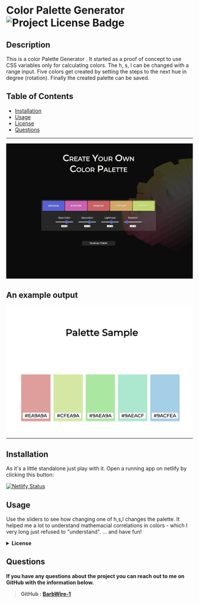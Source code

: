 
  # Color Palette Generator  ![Project License Badge](https://img.shields.io/badge/license-MIT-brightgreen)

  ## Description

  This is a color Palette Generator . It started as a proof of concept to use CSS variables only for calculating colors. The h, s, l can be changed with a range input. Five colors get created by setting the steps to the next hue in degree (rotation). Finally the created palette can be saved.

  ## Table of Contents

  * [Installation](#Installation)
  * [Usage](#Usage)
  * [License](#license)
  * [Questions](#Questions)

  ***
![color-palette generator](screenshot_color_palette.png)

## An example output
![color-palette image](my-color-palette.png)

***
  ## Installation

  As it's a little standalone just play with it. Open a running app on netlify by clicking this button:
  
  [![Netlify Status](https://api.netlify.com/api/v1/badges/fdefa180-9791-4d4f-8fc1-1bb9b065e75a/deploy-status)](https://css-color-palette-generator.netlify.app/)

  ## Usage

Use the sliders to see how changing one of h,s,l changes the palette. It helped me a lot to understand mathemacial correlations in colors - which I very long just refused to "understand".
... and have fun!


<details>
 <summary><b>License<b></summary>     
MIT License

Copyright (c) 2023 BarbWire-1

Permission is hereby granted, free of charge, to any person obtaining a copy
of this software and associated documentation files (the "Software"), to deal
in the Software without restriction, including without limitation the rights
to use, copy, modify, merge, publish, distribute, sublicense, and/or sell
copies of the Software, and to permit persons to whom the Software is
furnished to do so, subject to the following conditions:

The above copyright notice and this permission notice shall be included in all
copies or substantial portions of the Software.

THE SOFTWARE IS PROVIDED "AS IS", WITHOUT WARRANTY OF ANY KIND, EXPRESS OR
IMPLIED, INCLUDING BUT NOT LIMITED TO THE WARRANTIES OF MERCHANTABILITY,
FITNESS FOR A PARTICULAR PURPOSE AND NONINFRINGEMENT. IN NO EVENT SHALL THE
AUTHORS OR COPYRIGHT HOLDERS BE LIABLE FOR ANY CLAIM, DAMAGES OR OTHER
LIABILITY, WHETHER IN AN ACTION OF CONTRACT, TORT OR OTHERWISE, ARISING FROM,
OUT OF OR IN CONNECTION WITH THE SOFTWARE OR THE USE OR OTHER DEALINGS IN THE
SOFTWARE..</br>
    </details>
  
  
    

    
    
  
  ## Questions

  If you have any questions about the project you can reach out to me on GitHub with the information below. 


  >GitHub : [BarbWire-1](https://github.com/BarbWire-1)

  